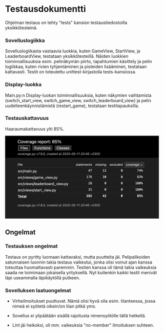 

# Testausdokumentti

Ohjelman testaus on tehty "tests" kansion testaustiedostoilla yksikkötesteinä.


### Sovelluslogiikka

Sovelluslogiikasta vastaavia luokkia, kuten GameView, StartView, ja LeaderboardView, testataan yksikkötesteillä. Näiden luokkien toiminnallisuuksia esim. pelinäkymän piirto, tapahtumien käsittely ja pelin logiikkaa, kuten rivien tyhjentäminen ja pisteiden lisääminen, testataan kattavasti. Testit on toteutettu unittest-kirjastolla tests-kansiossa.

### Display-luokka

Main.py:n Display-luokan toiminnallisuuksia, kuten näkymien vaihtamista (switch_start_view, switch_game_view, switch_leaderboard_view) ja pelin uudelleenkäynnistämistä (restart_game), testataan testitapauksilla. 


### Testauskattavuus

Haaraumakattavuus ylti 85%.

![Coverage](kuvat/blockdrop_coverage.png)




## Ongelmat

### Testauksen ongelmat

Testaus on pyritty luomaan kattavaksi, mutta puutteita jäi. 
Pelipalikoiden satunnaisen luonnin takia testaus vaikeutui, jonka olisi voinut ajan kanssa toteuttaa huomattavasti paremmin. Testien kanssa oli tämä takia vaikeuksia saada ne toimimaan jokaisella yrityksellä. Nyt kuitenkin kaikki testit menivät läpi useammalla läpikäytöllä putkeen.



### Sovelluksen laatuongelmat

- Virheilmoitukset puuttuvat. Nämä olisi hyvä olla esim. tilanteessa, jossa nimeä ei syötetä oikein/on liian pitkä yms.

- Sovellus ei ylipäätään sisällä rajoitusta nimensyötölle tällä hetkellä.

- Lint jäi heikoksi, oli mm. vaikeuksia "no-member" ilmoituksen suhteen. 








